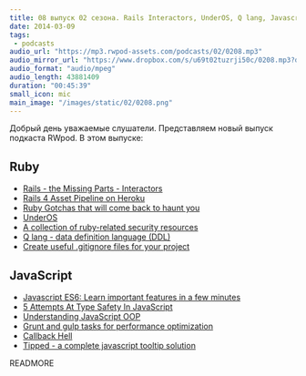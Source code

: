 ```yaml
---
title: 08 выпуск 02 сезона. Rails Interactors, UnderOS, Q lang, Javascript ES6, Callback Hell, Tipped и прочее
date: 2014-03-09
tags:
 - podcasts
audio_url: "https://mp3.rwpod-assets.com/podcasts/02/0208.mp3"
audio_mirror_url: "https://www.dropbox.com/s/u69t02tuzrji50c/0208.mp3?dl=1"
audio_format: "audio/mpeg"
audio_length: 43881409
duration: "00:45:39"
small_icon: mic
main_image: "/images/static/02/0208.png"
---
```


Добрый день уважаемые слушатели. Представляем новый выпуск подкаста RWpod. В этом выпуске:

## Ruby

 - [Rails - the Missing Parts - Interactors](http://eng.joingrouper.com/blog/2014/03/03/rails-the-missing-parts-interactors)
 - [Rails 4 Asset Pipeline on Heroku](https://devcenter.heroku.com/articles/rails-4-asset-pipeline)
 - [Ruby Gotchas that will come back to haunt you](http://blog.elpassion.com/ruby-gotchas/)
 - [UnderOS](http://under-os.com/)
 - [A collection of ruby-related security resources](http://rubysecurity.info/)
 - [Q lang - data definition language (DDL)](http://www.q-lang.io/)
 - [Create useful .gitignore files for your project](http://www.gitignore.io/)

## JavaScript

 - [Javascript ES6: Learn important features in a few minutes](http://www.frontendjournal.com/javascript-es6-learn-important-features-in-a-few-minutes/)
 - [5 Attempts At Type Safety In JavaScript](http://nightlight.conductor.com/5-attempts-type-safety-javascript/)
 - [Understanding JavaScript OOP](http://robotlolita.github.io/2011/10/09/understanding-javascript-oop.html)
 - [Grunt and gulp tasks for performance optimization](http://yeoman.io/blog/performance-optimization.html)
 - [Callback Hell](http://callbackhell.com/)
 - [Tipped - a complete javascript tooltip solution](http://www.tippedjs.com/)

READMORE

